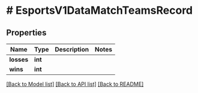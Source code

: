 # # EsportsV1DataMatchTeamsRecord

## Properties

Name | Type | Description | Notes
------------ | ------------- | ------------- | -------------
**losses** | **int** |  |
**wins** | **int** |  |

[[Back to Model list]](../../README.md#models) [[Back to API list]](../../README.md#endpoints) [[Back to README]](../../README.md)

